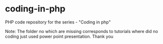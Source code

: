 # coding-in-php
PHP code repository for the series - "Coding in php"

Note: The folder no which are missing corresponds to tutorials where did no coding just used power point presentation.
Thank you
